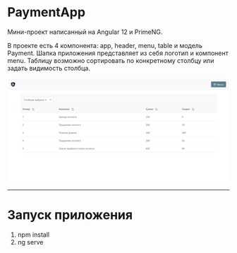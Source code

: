# PaymentApp

Мини-проект написанный на Angular 12 и PrimeNG.

В проекте есть 4 компонента: app, header, menu, table и модель Payment.
Шапка приложения представляет из себя логотип и компонент menu.
Таблицу возможно сортировать по конкретному столбцу или задать видимость столбца.

![PaymentApp](main.png)

--------------------------

# Запуск приложения
1. npm install
2. ng serve
